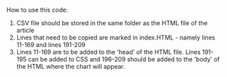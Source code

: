 How to use this code:
1. CSV file should be stored in the same folder as the HTML file of the article
2. Lines that need to be copied are marked in index.HTML - namely lines 11-169 and lines 191-209
3. Lines 11-169 are to be added to the 'head' of the HTML file. Lines 191-195 can be added to CSS and 196-209 should be added to the 'body' of the HTML where the chart will appear.